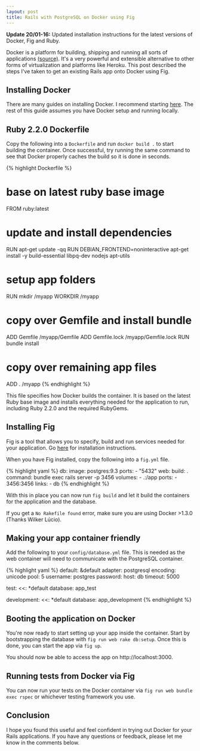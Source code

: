 ```yaml
---
layout: post
title: Rails with PostgreSQL on Docker using Fig
---
```


**Update 20/01-16:** Updated installation instructions for the latest versions of
Docker, Fig and Ruby.

Docker is a platform for building, shipping and running all sorts of
applications [(source)](https://www.docker.com/whatisdocker/). It's a very
powerful and extensible alternative to other forms of virtualization and
platforms like Heroku. This post described the steps I've taken to get an
existing Rails app onto Docker using Fig.

<!-- more -->


## Installing Docker

There are many guides on installing Docker. I recommend starting
[here](https://docs.docker.com/installation/#installation). The rest of
this guide assumes you have Docker setup and running locally.


## Ruby 2.2.0 Dockerfile

Copy the following into a `Dockerfile` and run `docker build .` to start
building the container. Once successful, try running the same command to see
that Docker properly caches the build so it is done in seconds.

{% highlight Dockerfile %}
# base on latest ruby base image
FROM ruby:latest

# update and install dependencies
RUN apt-get update -qq
RUN DEBIAN_FRONTEND=noninteractive apt-get install -y build-essential libpq-dev nodejs apt-utils

# setup app folders
RUN mkdir /myapp
WORKDIR /myapp

# copy over Gemfile and install bundle
ADD Gemfile /myapp/Gemfile
ADD Gemfile.lock /myapp/Gemfile.lock
RUN bundle install

# copy over remaining app files
ADD . /myapp
{% endhighlight %}

This file specifies how Docker builds the container. It is based on the latest
Ruby base image and installs everything needed for the application to run,
including Ruby 2.2.0 and the required RubyGems.


## Installing Fig

Fig is a tool that allows you to specify, build and run services needed for your
application. Go [here](http://www.fig.sh/install.html) for
installation instructions.

When you have Fig installed, copy the following into a `fig.yml` file.

{% highlight yaml %}
db:
  image: postgres:9.3
  ports:
    - "5432"
web:
  build: .
  command: bundle exec rails server -p 3456
  volumes:
    - .:/app
  ports:
    - 3456:3456
  links:
    - db
{% endhighlight %}

With this in place you can now run `fig build` and let it build the containers
for the application and the database.

If you get a `No Rakefile found` error, make sure you are using Docker >1.3.0
(Thanks Wilker Lúcio).

## Making your app container friendly

Add the following to your `config/database.yml` file. This is needed as the web
container will need to communicate with the PostgreSQL container.

{% highlight yaml %}
default: &default
  adapter: postgresql
  encoding: unicode
  pool: 5
  username: postgres
  password:
  host: db
  timeout: 5000

test:
  <<: *default
  database: app_test

development:
  <<: *default
  database: app_development
{% endhighlight %}


## Booting the application on Docker

You're now ready to start setting up your app inside the container. Start by
bootstrapping the database with `fig run web rake db:setup`. Once this is done,
you can start the app via `fig up`.

You should now be able to access the app on http://localhost:3000.


## Running tests from Docker via Fig

You can now run your tests on the Docker container via `fig run web bundle exec
rspec` or whichever testing framework you use.


## Conclusion

I hope you found this useful and feel confident in trying out Docker for your
Rails applications. If you have any questions or feedback, please let me know in
the comments below.
